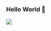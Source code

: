 ### Hello World 👋
<div align=enter>
    <img src=https://github-readme-stats.vercel.app/api?username=yangqings&show_icons=true></img>
</div>

<!--
**yangqings/yangqings** is a ✨ _special_ ✨ repository because its `README.md` (this file) appears on your GitHub profile.

Here are some ideas to get you started:

- 🔭 I’m currently working on ...
- 🌱 I’m currently learning ...
- 👯 I’m looking to collaborate on ...
- 🤔 I’m looking for help with ...
- 💬 Ask me about ...
- 📫 How to reach me: ...
- 😄 Pronouns: ...
- ⚡ Fun fact: ...
-->
